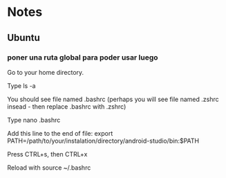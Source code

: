 # Notes

## Ubuntu
### poner una ruta global para poder usar luego
Go to your home directory.

Type ls -a

You should see file named .bashrc (perhaps you will see file named .zshrc insead - then replace .bashrc with .zshrc)

Type nano .bashrc

Add this line to the end of file: export PATH=/path/to/your/instalation/directory/android-studio/bin:$PATH

Press CTRL+s, then CTRL+x

Reload with source ~/.bashrc

